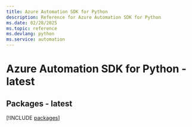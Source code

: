 ```yaml
---
title: Azure Automation SDK for Python
description: Reference for Azure Automation SDK for Python
ms.date: 02/28/2025
ms.topic: reference
ms.devlang: python
ms.service: automation
---
```

# Azure Automation SDK for Python - latest
## Packages - latest
[!INCLUDE [packages](automation-index.md)]